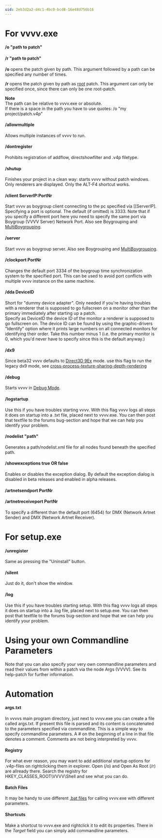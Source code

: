```yaml
---
uid: 2eb3d2a2-d4c1-4bc0-bcd8-16e48d756b16
---
```


# For vvvv.exe


#### /o "path to patch"
#### /r "path to patch"


**/o** opens the patch given by path. This argument followed by a path can be specified any number of times.  

**/r** opens the patch given by path as [root](xref:5eea935d-c82d-4b89-8403-1fbc1d79fb93) patch. This argument can only be specified once, since there can only be one root-patch.  

**Note**   
The path can be relative to vvvv.exe or absolute.   
If there is a space in the path you have to use quotes: /o "my project/patch.v4p"  




#### /allowmultiple


Allows multiple instances of vvvv to run.  




#### /dontregister 


Prohibits registration of addflow, directshowfilter and .v4p filetype.  




#### /shutup


Finishes your project in a clean way: starts vvvv without patch windows. Only renderers are displayed. Only the ALT-F4 shortcut works.  




#### /client ServerIP:PortNr


Start vvvv as boygroup client connecting to the pc specified via [[ServerIP]. Specifying a port is optional. The default (if omitted) is 3333. Note that if you specify a different port here you need to specify the same port via <span class="node">Boygroup (VVVV Server)</span> <span class="pin">Network Port</span>. Also see Boygrouping and [MultiBoygrouping](xref:511c5e9e-a4b0-4f82-914b-2231cea23cfe).  




#### /server


Start vvvv as boygroup server. Also see Boygrouping and [MultiBoygrouping](xref:511c5e9e-a4b0-4f82-914b-2231cea23cfe).  




#### /clockport PortNr


Changes the default port 3334 of the boygroup time synchronization system to the specified port. This can be used to avoid port conflicts with multiple vvvv instance on the same machine.  




#### /dda DeviceID 


Short for "dummy device adapter". Only needed if you're having troubles with a renderer that is supposed to go fullscreen on a monitor other than the primary immediately after starting up a patch.   
Specify as DeviceID the device ID of the monitor a renderer is supposed to go fullscreen on. The device ID can be found by using the graphic-drivers "Identify" option where it prints large numbers on all connected monitors for identifying their order. Take this number minus 1 (i.e. the primary monitor is 0, which you'd never have to specify since this is the default anyway.)  




#### /dx9


Since beta32 vvvv defaults to <a href="http://msdn.microsoft.com/en-us/library/windows/desktop/ee890072%28v=vs.85%29.aspx" class="extURL" target="_blank">Direct3D 9Ex</a> mode. use this flag to run the legacy dx9 mode, see <a href="https://vvvv.org/blog/cross-process-texture-sharing-depth-rendering" class="extURL blog" target="_blank">cross-process-texture-sharing-depth-rendering</a>  




#### /debug


Starts vvvv in [Debug Mode](xref:36621302-10e7-47fe-a8d0-b609c758974d).  




#### /logstartup


Use this if you have troubles starting vvvv. With this flag vvvv logs all steps it does on startup into a .txt file, placed next to vvvv.exe. You can then post that textfile to the forums bug-section and hope that we can help you identify your problem.  




#### /nodelist "path"


Generates a path/nodelist.xml file for all nodes found beneath the specified path.  




#### /showexceptions true OR false


Enables or disables the exception dialog. By default the exception dialog is disabled in beta releases and enabled in alpha releases.  




#### /artnetsendport PortNr
#### /artnetreceiveport PortNr


To specify a different than the default port (6454) for <span class="node">DMX (Network Artnet Sender)</span> and <span class="node">DMX (Network Artnet Receiver)</span>.  


# For setup.exe



#### /unregister


Same as pressing the "Uninstall" button.  




#### /silent


Just do it, don't show the window.  




#### /log


Use this if you have troubles starting setup. With this flag vvvv logs all steps it does on startup into a .log file, placed next to setup.exe. You can then post that textfile to the forums bug-section and hope that we can help you identify your problem.  


# Using your own Commandline Parameters



Note that you can also specify your very own commandline parameters and read their values from within a patch via the node <span class="node">Args (VVVV)</span>. See its help-patch for further information.  


# Automation



#### args.txt


In vvvvs main program directory, just next to vvvv.exe you can create a file called args.txt. If present this file is parsed and its content is concatenated to the parameters specified via commandline. This is a simple way to specify commandline parameters. A # on the beginning of a line in that file denotes a comment. Comments are not being interpreted by vvvv.   




#### Registry


For what ever reason, you may want to add additional startup options for .v4p-files on rightclicking them in explorer. Open (/o) and Open As Root (/r) are allready there. Search the registry for   
 HKEY_CLASSES_ROOT\VVVV\Shell
and see what you can do.   




#### Batch Files


It may be handy to use different <a href="http://en.wikipedia.org/wiki/.bat" class="extURL" target="_blank">.bat files</a> for calling vvvv.exe with different parameters.   




#### Shortcuts


Make a shortcut to vvvv.exe and rightclick it to edit its properties. There in the *Target* field you can simply add commandline parameters.    


